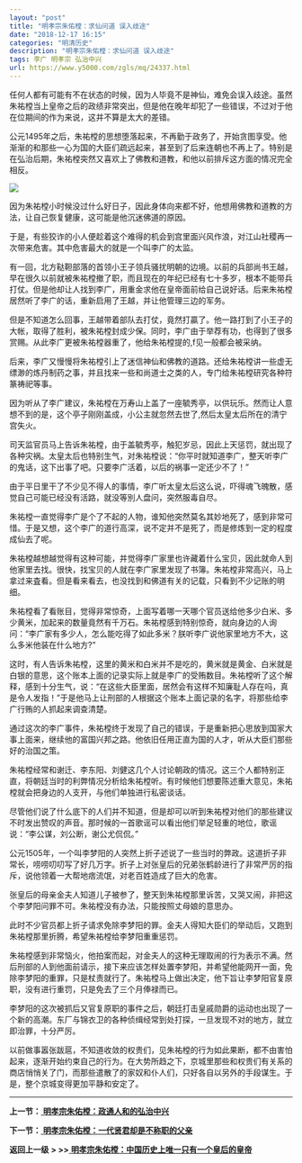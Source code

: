 ```yaml
---
layout: "post"
title: "明孝宗朱佑樘：求仙问道 误入歧途"
date: "2018-12-17 16:15"
categories: "明清历史"
description: "明孝宗朱佑樘：求仙问道 误入歧途"
tags: 李广 明孝宗 弘治中兴
url: https://www.y5000.com/zgls/mq/24337.html
---
```






任何人都有可能有不在状态的时候，因为人毕竟不是神仙，难免会误入歧途。虽然朱祐樘当上皇帝之后的政绩非常突出，但是他在晚年却犯了一些错误，不过对于他在位期间的作为来说，这并不算是太大的差错。

公元1495年之后，朱祐樘的思想堕落起来，不再勤于政务了，开始贪图享受。他渐渐的和那些一心为国的大臣们疏远起来，甚至到了后来连朝也不再上了。特别是在弘治后期，朱祐樘突然又喜欢上了佛教和道教，和他以前排斥这方面的情况完全相反。

![](https://img.y5000.com/uploads/allimg/170726/12-1FH6140310L8.jpg)

因为朱祐樘小时候没过什么好日子，因此身体向来都不好，他想用佛教和道教的方法，让自己恢复健康，这可能是他沉迷佛道的原因。

于是，有些狡诈的小人便趁着这个难得的机会到宫里面兴风作浪，对江山社稷再一次带来危害。其中危害最大的就是一个叫李广的太监。

有一回，北方鞑靼部落的首领小王子领兵骚扰明朝的边境。以前的兵部尚书王越，早在很久以前就被朱祐樘撤了职，而且现在的年纪已经有七十多岁，根本不能带兵打仗。但是他却让人找到李广，用重金求他在皇帝面前给自己说好话。后来朱祐樘居然听了李广的话，重新启用了王越，并让他管理三边的军务。

但是不知道怎么回事，王越带着部队去打仗，竟然打贏了。他一路打到了小王子的大帐，取得了胜利，被朱祐樘封成少保。同时，李广由于举荐有功，也得到了很多赏赐。从此李广更被朱祐樘器重了，他给朱祐樘提的,f见一般都会被采纳。

后来，李广又慢慢将朱祐樘引上了迷信神仙和佛教的道路。还给朱祐樘讲一些虚无缥渺的炼丹制药之事，并且找来一些和尚道士之类的人，专门给朱祐樘研究各种符篆祷祀等事。

因为听从了李广建议，朱祐樘在万寿山上盖了一座毓秀亭，以供玩乐。然而让人意想不到的是，这个亭子刚刚盖成，小公主就忽然去世了,然后太皇太后所在的清宁宫失火。

司天监官员马上告诉朱祐樘，由于盖毓秀亭，触犯岁忌，因此上天惩罚，就出现了各种灾祸。太皇太后也特别生气，对朱祐樘说：“你平时就知道李广，整天听李广的鬼话，这下出事了吧。只要李广活着，以后的祸事一定还少不了！”

由于平日里干了不少见不得人的事情，李广听太皇太后这么说，吓得魂飞魄散，感觉自己可能已经没有活路，就没等別人盘问，突然服毒自尽。

朱祐樘一直觉得李广是个了不起的人物，谁知他突然莫名其妙地死了，感到非常可惜。于是又想，这个李广的道行高深，说不定并不是死了，而是修炼到一定的程度成仙去了呢。

朱祐樘越想越觉得有这种可能，并觉得李广家里也许藏着什么宝贝，因此就命人到他家里去找。很快，找宝贝的人就在李广家里发现了书簿。朱祐樘非常高兴，马上拿过来査看。但是看来看去，也没找到和佛道有关的记载，只看到不少记账的明细。

朱祐樘看了看账目，觉得非常惊奇，上面写着哪一天哪个官员送给他多少白米、多少黄米，加起来的数量竟然有千万石。朱祐樘感到特别惊奇，就向身边的人询问：“李广家有多少人，怎么能吃得了如此多米？朕听李广说他家里地方不大，这么多米他装在什么地方?”

这时，有人告诉朱祐樘，这里的黄米和白米并不是吃的，黄米就是黄金、白米就是白银的意思，这个账本上面的记录实际上就是李广的受贿数目。朱祐樘听了这个解释，感到十分生气，说：“在这些大臣里面，居然会有这样不知廉耻人存在吗，真是令人发指！”于是他马上让刑部的人根据这个账本上面记录的名字，将那些给李广行贿的人抓起来调查清楚。

通过这次的李广事件，朱祐樘终于发现了自己的错误，于是重新把心思放到国家大事上面来，继续他的富国兴邦之路。他依旧任用正直为国的人才，听从大臣们那些好的治国之策。

朱祐樘经常和谢迁、李东阳、刘健这几个人讨论朝政的情况。这三个人都特别正直，将朝廷当时的利弊情况分析给朱祐樘听。有时候他们想要陈述重大意见，朱祐樘就会把身边的人支开，与他们单独进行私密谈话。

尽管他们说了什么底下的人们并不知道，但是却可以听到朱祐樘对他们的那些建议不时发出赞叹的声音。那时候的一首歌谣可以看出他们举足轻重的地位，歌谣说：“李公谋，刘公断，谢公尤侃侃。”

公元1505年，一个叫李梦阳的人突然上折子述说了一些当时的弊政。这道折子非常长，唠唠叨叨写了好几万字。折子上对张皇后的兄弟张鹤龄进行了非常严厉的指斥，说他领着一大帮地痞流氓，对老百姓造成了巨大的危害。

张皇后的母亲金夫人知道儿子被参了，整天到朱祐樘那里诉苦，又哭又闹，非把这个李梦阳问罪不可。朱祐樘没有办法，只能按照丈母娘的意思办。

此时不少官员都上折子请求免除李梦阳的罪。金夫人得知大臣们的举动后，又跑到朱祐樘那里折腾，希望朱祐樘给李梦阳重重惩罚。

朱祐樘感到非常恼火，他拍案而起，对金夫人的这种无理取闹的行为表示不满。然后刑部的人到他面前请示，接下来应该怎样处置李梦阳，并希望他能网开一面，免除李梦阳的重罪，只是杖责就行了。朱祐樘马上做出决定，他下旨让李梦阳官复原职，没有进行重罚，只是免去了三个月俸禄而已。

李梦阳的这次被抓后又官复原职的事件之后，朝廷打击皇戚勋爵的运动也出现了一个新的高潮。东厂与锦衣卫的各种侦缉经常到处打探，一旦发现不对的地方，就立即治罪，十分严厉。

以前做事嚣张跋扈，不知道收敛的权贵们，见朱祐樘的行为如此果断，都不由害怕起来，逐渐开始约束自己的行为。在大势所趋之下，京城里那些和权贵们有关系的商店悄悄关了门，而那些遣散了的家奴和仆人们，只好各自以另外的手段谋生。于是，整个京城变得更加平静和安定了。

* * *

**上一节：**[ **明孝宗朱佑樘：政通人和的弘治中兴**](https://www.y5000.com/zgls/mq/24336.html)

**下一节：**[ **明孝宗朱佑樘：一代贤君却是不称职的父亲**](https://www.y5000.com/zgls/mq/24338.html)

**返回上一级** **> >>**[
**明孝宗朱佑樘：中国历史上唯一只有一个皇后的皇帝**](https://www.y5000.com/zgls/mq/24330.html)
